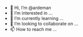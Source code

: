 - 👋 Hi, I’m @ardeman
- 👀 I’m interested in ...
- 🌱 I’m currently learning ...
- 💞️ I’m looking to collaborate on ...
- 📫 How to reach me ...

<!---
ardeman/ardeman is a ✨ special ✨ repository because its `README.md` (this file) appears on your GitHub profile.
You can click the Preview link to take a look at your changes.
--->
